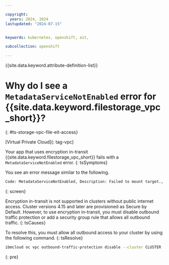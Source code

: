 ```yaml
---

copyright: 
  years: 2024, 2024
lastupdated: "2024-07-15"


keywords: kubernetes, openshift, eit, 

subcollection: openshift

---
```


{{site.data.keyword.attribute-definition-list}}



# Why do I see a `MetadataServiceNotEnabled` error for {{site.data.keyword.filestorage_vpc_short}}?
{: #ts-storage-vpc-file-eit-access}

[Virtual Private Cloud]{: tag-vpc}


Your app that uses encryption in-transit {{site.data.keyword.filestorage_vpc_short}} fails with a `MetadataServiceNotEnabled` error.
{: tsSymptoms}




You see an error message similar to the following.

```sh
Code: MetadataServiceNotEnabled, Description: Failed to mount target., BackendError: Response from mount-helper-container -> Exit Status Code: exit status 1 ,ResponseCode: 500, Action: Metadata service might not be enabled for worker node. Make sure to use IKS>=1.30 or OpenShift>=4.16 cluster.}
```
{: screen}

Encryption in-transit is not supported in clusters without public internet access. Cluster versions 4.15 and later are provisioned as Secure by Default. However, to use encryption in-transit, you must disable outbound traffic protection or add a security group rule that allows all outbound traffic.
{: tsCauses}

To resolve this, you must allow all outbound access to your cluster by using the following command.
{: tsResolve}

```sh
ibmcloud oc vpc outbound-traffic-protection disable --cluster CLUSTER [-f] [-q]
```
{: pre}

